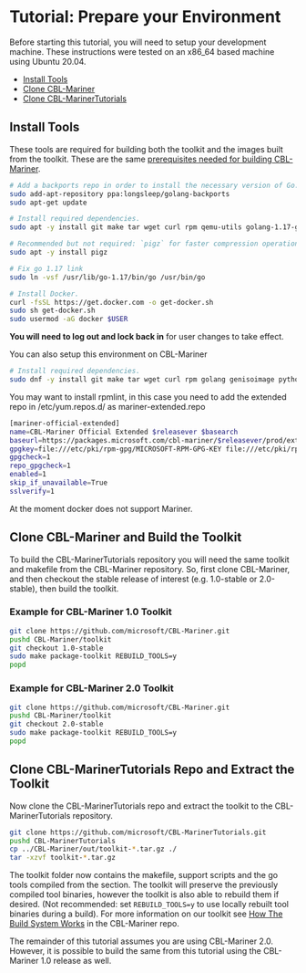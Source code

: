 # Tutorial: Prepare your Environment

Before starting this tutorial, you will need to setup your development machine.  These instructions were tested on an x86_64 based machine using Ubuntu 20.04.

- [Install Tools](#install-tools)
- [Clone CBL-Mariner](#clone-cbl-mariner-and-build-the-toolkit)
- [Clone CBL-MarinerTutorials](#clone-cbl-marinertutorials-repo-and-extract-the-toolkit)

## Install Tools

These tools are required for building both the toolkit and the images built from the toolkit.  These are the same [prerequisites needed for building CBL-Mariner](https://github.com/microsoft/CBL-Mariner/blob/2.0/toolkit/docs/building/prerequisites.md).

```bash
# Add a backports repo in order to install the necessary version of Go.
sudo add-apt-repository ppa:longsleep/golang-backports
sudo apt-get update

# Install required dependencies.
sudo apt -y install git make tar wget curl rpm qemu-utils golang-1.17-go genisoimage python bison gawk

# Recommended but not required: `pigz` for faster compression operations.
sudo apt -y install pigz

# Fix go 1.17 link
sudo ln -vsf /usr/lib/go-1.17/bin/go /usr/bin/go

# Install Docker.
curl -fsSL https://get.docker.com -o get-docker.sh
sudo sh get-docker.sh
sudo usermod -aG docker $USER
```

**You will need to log out and lock back in** for user changes to take effect.

You can also setup this environment on CBL-Mariner
```bash
# Install required dependencies.
sudo dnf -y install git make tar wget curl rpm golang genisoimage python bison gawk glibc-devel binutils kernel-headers
```
You may want to install rpmlint, in this case you need to add the extended repo in /etc/yum.repos.d/ as mariner-extended.repo
```bash
[mariner-official-extended]
name=CBL-Mariner Official Extended $releasever $basearch
baseurl=https://packages.microsoft.com/cbl-mariner/$releasever/prod/extended/$basearch
gpgkey=file:///etc/pki/rpm-gpg/MICROSOFT-RPM-GPG-KEY file:///etc/pki/rpm-gpg/MICROSOFT-METADATA-GPG-KEY
gpgcheck=1
repo_gpgcheck=1
enabled=1
skip_if_unavailable=True
sslverify=1
```

At the moment docker does not support Mariner.

## Clone CBL-Mariner and Build the Toolkit

To build the CBL-MarinerTutorials repository you will need the same toolkit and makefile from the CBL-Mariner repository.  So, first clone CBL-Mariner, and then checkout the stable release of interest (e.g. 1.0-stable or 2.0-stable), then build the toolkit.

### Example for CBL-Mariner 1.0 Toolkit

```bash
git clone https://github.com/microsoft/CBL-Mariner.git
pushd CBL-Mariner/toolkit
git checkout 1.0-stable
sudo make package-toolkit REBUILD_TOOLS=y
popd
```

### Example for CBL-Mariner 2.0 Toolkit

```bash
git clone https://github.com/microsoft/CBL-Mariner.git
pushd CBL-Mariner/toolkit
git checkout 2.0-stable
sudo make package-toolkit REBUILD_TOOLS=y
popd
```

## Clone CBL-MarinerTutorials Repo and Extract the Toolkit

Now clone the CBL-MarinerTutorials repo and extract the toolkit to the CBL-MarinerTutorials repository.  

```bash
git clone https://github.com/microsoft/CBL-MarinerTutorials.git
pushd CBL-MarinerTutorials
cp ../CBL-Mariner/out/toolkit-*.tar.gz ./
tar -xzvf toolkit-*.tar.gz
```

The toolkit folder now contains the makefile, support scripts and the go tools compiled from the section.  The toolkit will preserve the previously compiled tool binaries, however the toolkit is also able to rebuild them if desired. (Not recommended: set `REBUILD_TOOLS=y` to use locally rebuilt tool binaries during a build). For more information on our toolkit see [How The Build System Works](https://github.com/microsoft/CBL-Mariner/blob/2.0/toolkit/docs/how_it_works/0_intro.md) in the CBL-Mariner repo.  

The remainder of this tutorial assumes you are using CBL-Mariner 2.0.  However, it is possible to build the same from this tutorial using the CBL-Mariner 1.0 release as well.
